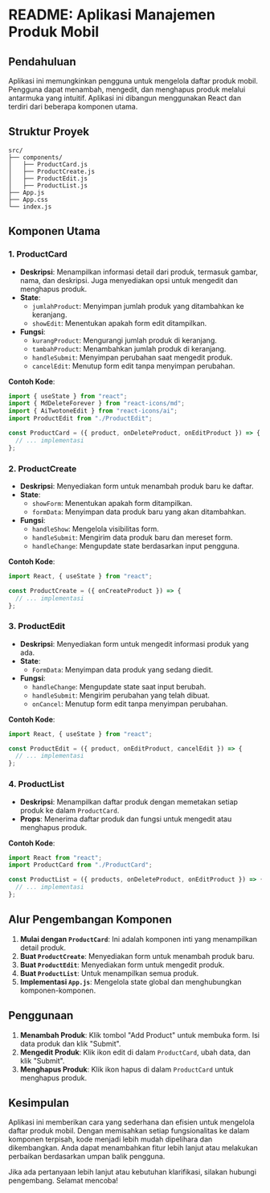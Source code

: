# README: Aplikasi Manajemen Produk Mobil

## Pendahuluan

Aplikasi ini memungkinkan pengguna untuk mengelola daftar produk mobil. Pengguna dapat menambah, mengedit, dan menghapus produk melalui antarmuka yang intuitif. Aplikasi ini dibangun menggunakan React dan terdiri dari beberapa komponen utama.

## Struktur Proyek

```
src/
├── components/
│   ├── ProductCard.js
│   ├── ProductCreate.js
│   ├── ProductEdit.js
│   ├── ProductList.js
├── App.js
├── App.css
└── index.js
```

## Komponen Utama

### 1. ProductCard

- **Deskripsi**: Menampilkan informasi detail dari produk, termasuk gambar, nama, dan deskripsi. Juga menyediakan opsi untuk mengedit dan menghapus produk.
- **State**:
  - `jumlahProduct`: Menyimpan jumlah produk yang ditambahkan ke keranjang.
  - `showEdit`: Menentukan apakah form edit ditampilkan.
- **Fungsi**:
  - `kurangProduct`: Mengurangi jumlah produk di keranjang.
  - `tambahProduct`: Menambahkan jumlah produk di keranjang.
  - `handleSubmit`: Menyimpan perubahan saat mengedit produk.
  - `cancelEdit`: Menutup form edit tanpa menyimpan perubahan.

**Contoh Kode**:

```javascript
import { useState } from "react";
import { MdDeleteForever } from "react-icons/md";
import { AiTwotoneEdit } from "react-icons/ai";
import ProductEdit from "./ProductEdit";

const ProductCard = ({ product, onDeleteProduct, onEditProduct }) => {
  // ... implementasi
};
```

### 2. ProductCreate

- **Deskripsi**: Menyediakan form untuk menambah produk baru ke daftar.
- **State**:
  - `showForm`: Menentukan apakah form ditampilkan.
  - `formData`: Menyimpan data produk baru yang akan ditambahkan.
- **Fungsi**:
  - `handleShow`: Mengelola visibilitas form.
  - `handleSubmit`: Mengirim data produk baru dan mereset form.
  - `handleChange`: Mengupdate state berdasarkan input pengguna.

**Contoh Kode**:

```javascript
import React, { useState } from "react";

const ProductCreate = ({ onCreateProduct }) => {
  // ... implementasi
};
```

### 3. ProductEdit

- **Deskripsi**: Menyediakan form untuk mengedit informasi produk yang ada.
- **State**:
  - `FormData`: Menyimpan data produk yang sedang diedit.
- **Fungsi**:
  - `handleChange`: Mengupdate state saat input berubah.
  - `handleSubmit`: Mengirim perubahan yang telah dibuat.
  - `onCancel`: Menutup form edit tanpa menyimpan perubahan.

**Contoh Kode**:

```javascript
import React, { useState } from "react";

const ProductEdit = ({ product, onEditProduct, cancelEdit }) => {
  // ... implementasi
};
```

### 4. ProductList

- **Deskripsi**: Menampilkan daftar produk dengan memetakan setiap produk ke dalam `ProductCard`.
- **Props**: Menerima daftar produk dan fungsi untuk mengedit atau menghapus produk.

**Contoh Kode**:

```javascript
import React from "react";
import ProductCard from "./ProductCard";

const ProductList = ({ products, onDeleteProduct, onEditProduct }) => {
  // ... implementasi
};
```

## Alur Pengembangan Komponen

1. **Mulai dengan `ProductCard`**: Ini adalah komponen inti yang menampilkan detail produk.
2. **Buat `ProductCreate`**: Menyediakan form untuk menambah produk baru.
3. **Buat `ProductEdit`**: Menyediakan form untuk mengedit produk.
4. **Buat `ProductList`**: Untuk menampilkan semua produk.
5. **Implementasi `App.js`**: Mengelola state global dan menghubungkan komponen-komponen.

## Penggunaan

1. **Menambah Produk**: Klik tombol "Add Product" untuk membuka form. Isi data produk dan klik "Submit".
2. **Mengedit Produk**: Klik ikon edit di dalam `ProductCard`, ubah data, dan klik "Submit".
3. **Menghapus Produk**: Klik ikon hapus di dalam `ProductCard` untuk menghapus produk.

## Kesimpulan

Aplikasi ini memberikan cara yang sederhana dan efisien untuk mengelola daftar produk mobil. Dengan memisahkan setiap fungsionalitas ke dalam komponen terpisah, kode menjadi lebih mudah dipelihara dan dikembangkan. Anda dapat menambahkan fitur lebih lanjut atau melakukan perbaikan berdasarkan umpan balik pengguna.

Jika ada pertanyaan lebih lanjut atau kebutuhan klarifikasi, silakan hubungi pengembang. Selamat mencoba!
